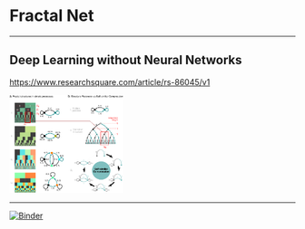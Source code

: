 # Fractal Net
---

## Deep Learning without Neural Networks

https://www.researchsquare.com/article/rs-86045/v1


<img src="fnet.png" alt="drawing" style="width:200px;"/>

---



[![Binder](https://mybinder.org/badge_logo.svg)](https://mybinder.org/v2/gh/zeroknowledgediscovery/fractalNet_/HEAD)
